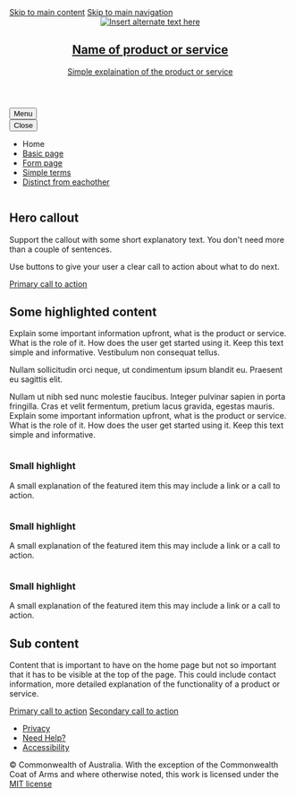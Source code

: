
<!-- SKIP-LINKS -->
<nav class="au-skip-link">
    <a class="au-skip-link__link" href="#content">Skip to main content</a>
    <a class="au-skip-link__link" href="#mainmenu">Skip to main navigation</a>
</nav>

<!-- HEADER -->
<header class="au-header au-header--dark" role="banner">
    <div class="container">
        <div class="row">
            <div class="col-md-12">
                <a class="au-header__brand" href="#">
                    <img class="au-header__brand-image" alt="Insert alternate text here" src="../../../assets/img/header-logo-agov.png">
                    <div class="au-header__text">
                    <h2 class="au-header__heading">Name of product or service</h2>
                    <div class="au-header__subline">Simple explaination of the product or service</div>
                    </div>
                </a>
            </div>
        </div>
    </div>
</header>

<!-- MAIN NAVIGATION -->
<nav class="au-main-nav au-main-nav--dark" id="#mainmenu" aria-label="main navigation">
    <div class="container">
        <div class="row">
            <div class="col-md-12">
                <div class="au-main-nav__content" id="main-nav-default-dark">
                    <button
                        aria-controls="main-nav-default-dark"
                        class="au-main-nav__toggle au-main-nav__toggle--open"
                        onClick="return AU.mainNav.Toggle( this )">
                        Menu
                    </button>
                    <div class="au-main-nav__menu">
                        <div class="au-main-nav__menu-inner">
                            <div class="au-main-nav__focus-trap-top"></div>
                            <button
                                aria-controls="main-nav-default-dark"
                                class="au-main-nav__toggle au-main-nav__toggle--close"
                                onClick="return AU.mainNav.Toggle( this )">
                                Close
                            </button>
                            <ul class="au-link-list">
                                <li class="active"><span>Home</span></li>
                                <li><a href="basic">Basic page</a></li>
                                <li><a href="form">Form page</a></li>
                                <li><a href="#">Simple terms</a></li>
                                <li><a href="#">Distinct from eachother</a></li>
                            </ul>
                            <div class="au-main-nav__focus-trap-bottom"></div>
                        </div>
                    </div>
                    <div class="au-main-nav__overlay" aria-controls="main-nav-default-dark" onClick="return AU.mainNav.Toggle( this )"></div>
                </div>
            </div>
        </div>
    </div>
</nav>

<!-- MAIN BODY -->
<main id="content">
    <!--CONTENT-->
    <div class="au-body au-body--alt">
        <div class="container">
            <div class="row">
                <div class="col-xs-12 col-sm-6 col-sm-push-6">
                    <img class="au-responsive-media-img banner__image" src="http://placehold.it/600x260" alt="">
                </div>
                <div class="col-xs-12 col-sm-6 col-sm-pull-6">
                    <h2>Hero callout</h2>
                    <p>Support the callout with some short explanatory text. You don't need more than a couple of sentences.</p>
                    <p>Use buttons to give your user a clear call to action about what to do next.</p>
                    <div class="btn-cta-group">
                        <a class="au-btn" href="#">Primary call to action</a>
                    </div>
                </div>
            </div>
        </div>
    </div>
    <section class="au-body">
        <div class="container">
            <div class="row">
                <div class="col-md-12">
                    <h2>Some highlighted content</h2>
                    <p>Explain some important information upfront, what is the product or service. What is the role of it. How does the user get started using it. Keep this text simple and informative. Vestibulum non consequat tellus.</p>
                    <p>Nullam sollicitudin orci neque, ut condimentum ipsum blandit eu. Praesent eu sagittis elit.</p>
                    <p>Nullam ut nibh sed nunc molestie faucibus. Integer pulvinar sapien in porta fringilla. Cras et velit fermentum, pretium lacus gravida, egestas mauris. Explain some important information upfront, what is the product or service. What is the role of it. How does the user get started using it. Keep this text simple and informative.</p>
                </div>
            </div>
        </div>
    </section>
    <section class="highlighted-section au-body au-body--dark au-body--alt">
        <div class="container">
            <div class="row">
                <div class="col-sm-4">
                        <img class="au-responsive-media-img banner__image" src="http://placehold.it/100x100" alt="">
                    <h3>Small highlight</h3>
                    <p>A small explanation of the featured item this may include a link or a call to action.</p>
                </div>
                <div class="col-sm-4">
                    <img class="au-responsive-media-img banner__image" src="http://placehold.it/100x100" alt="">
                    <h3>Small highlight</h3>
                    <p>A small explanation of the featured item this may include a link or a call to action.</p>
                </div>
                <div class="col-sm-4">
                    <img class="au-responsive-media-img banner__image" src="http://placehold.it/100x100" alt="">
                    <h3>Small highlight</h3>
                    <p>A small explanation of the featured item this may include a link or a call to action.</p>
                </div>
            </div>
        </div>
    </section>
    <section class="au-body">
        <div class="container">
            <div class="row">
                <div class="col-md-12">
                    <h2>Sub content</h2>
                    <p>Content that is important to have on the home page but not so important that it has to be visible at the top of the page. This could include contact information, more detailed explanation of the functionality of a product or service.</p>
                    <div class="btn-cta-group">
                        <a class="au-btn" href="#">Primary call to action</a>
                        <a class="au-btn au-btn--secondary" href="#">Secondary call to action</a>
                    </div>
                </div>
            </div>
        </div>
    </section>
    <!--END CONTENT-->
</main>
<!-- END MAIN BODY -->

<!--FOOTER -->
<footer class="au-footer au-footer--dark au-body au-body--dark" role="contentinfo">
    <div class="container">
        <div class="row">
            <nav class="col-md-12">
                <ul class="au-link-list au-link-list--inline">
                    <li><a href="#">Privacy</a></li>
                    <li><a href="#">Need Help?</a></li>
                    <li><a href="#">Accessibility</a></li>
                </ul>
            </nav>
            <section class="col-sm-12">
                <div class="au-footer__end">
                    <p>
                        © Commonwealth of Australia. With the exception of the Commonwealth Coat of Arms and where otherwise noted, this work is licensed under the <a href="https://github.com/govau/uikit-starter/blob/master/LICENSE" rel="external">MIT license</a>
                    </p>
                </div>
            </section>
        </div>
</footer>
